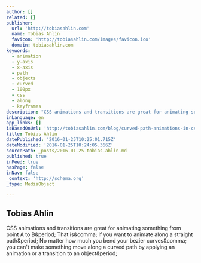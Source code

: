 ```yaml
---
author: []
related: []
publisher:
  url: 'http://tobiasahlin.com'
  name: Tobias Ahlin
  favicon: 'http://tobiasahlin.com/images/favicon.ico'
  domain: tobiasahlin.com
keywords:
  - animation
  - y-axis
  - x-axis
  - path
  - objects
  - curved
  - 100px
  - css
  - along
  - keyframes
description: "CSS animations and transitions are great for animating something from point A to B. That is, if you want to animate along a straight path. No matter how much you bend your bezier curves, you can't make something move along a curved path by applying an animation or a transition to an object."
inLanguage: en
app_links: []
isBasedOnUrl: 'http://tobiasahlin.com/blog/curved-path-animations-in-css/'
title: Tobias Ahlin
datePublished: '2016-01-25T10:25:01.715Z'
dateModified: '2016-01-25T10:24:05.366Z'
sourcePath: _posts/2016-01-25-tobias-ahlin.md
published: true
inFeed: true
hasPage: false
inNav: false
_context: 'http://schema.org'
_type: MediaObject

---
```

<article style=""><h1>Tobias Ahlin</h1><p>CSS animations and transitions are great for animating something from point A to B&amp;period; That is&amp;comma; if you want to animate along a straight path&amp;period; No matter how much you bend your bezier curves&amp;comma; you can't make something move along a curved path by applying an animation or a transition to an object&amp;period;</p></article>